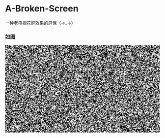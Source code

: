 # A-Broken-Screen
一种老电视花屏效果的屏保（→_→）
<br>
### 如图
![Figure](https://github.com/EngineerDDP/A-Broken-Screen/blob/master/%E7%94%B5%E8%A7%86%E5%9D%8F%E4%BA%86/%E6%95%88%E6%9E%9C.png)
